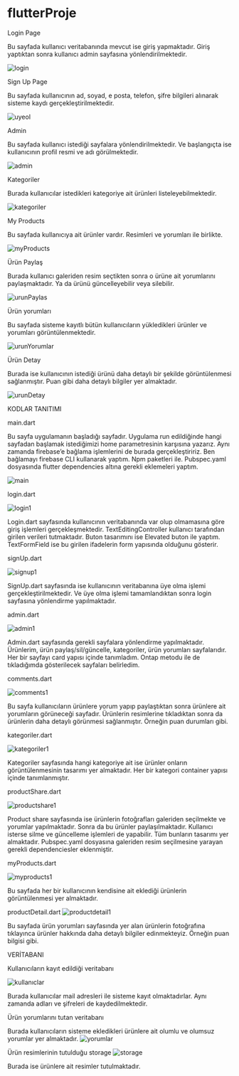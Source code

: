 # flutterProje


Login Page


Bu sayfada kullanıcı veritabanında mevcut ise giriş yapmaktadır. Giriş yaptıktan sonra kullanıcı admin sayfasına yönlendirilmektedir.

![login](https://user-images.githubusercontent.com/69587001/211851439-4a437414-84f1-4123-948d-5b580b2f7eb6.png)


Sign Up Page


Bu sayfada kullanıcının ad, soyad, e posta, telefon, şifre bilgileri alınarak sisteme kaydı gerçekleştirilmektedir.

![uyeol](https://user-images.githubusercontent.com/69587001/211851744-204926f9-5088-4f4d-b8cf-4706e75dc5b3.png)






Admin


Bu sayfada kullanıcı istediği sayfalara yönlendirilmektedir. Ve başlangıçta ise kullanıcının profil resmi ve adı görülmektedir.

![admin](https://user-images.githubusercontent.com/69587001/211851803-a2cff2d1-3adc-4605-a373-57a6410502e0.png)






Kategoriler


Burada kullanıcılar istedikleri kategoriye ait ürünleri listeleyebilmektedir. 

![kategoriler](https://user-images.githubusercontent.com/69587001/211851843-456cf872-d0da-43bd-920f-61941ac3a0d6.png)










My Products


Bu sayfada kullanıcıya ait ürünler vardır. Resimleri ve yorumları ile birlikte.

![myProducts](https://user-images.githubusercontent.com/69587001/211851878-91f08e71-a972-4756-a598-a36dc0569c54.png)







Ürün Paylaş


Burada kullanıcı galeriden resim seçtikten sonra o ürüne ait yorumlarını paylaşmaktadır. Ya da ürünü güncelleyebilir veya silebilir.

![urunPaylas](https://user-images.githubusercontent.com/69587001/211851908-bb9302fa-1dd3-47d2-9060-b62cda4899ff.png)







Ürün yorumları


Bu sayfada sisteme kayıtlı bütün kullanıcıların yükledikleri ürünler ve yorumları görüntülenmektedir.

![urunYorumlar](https://user-images.githubusercontent.com/69587001/211851941-5ffb86b3-8e16-4650-81c0-9300018d7c0f.png)








Ürün Detay



Burada ise kullanıcının istediği ürünü daha detaylı bir şekilde görüntülenmesi sağlanmıştır. Puan gibi daha detaylı bilgiler yer almaktadır.

![urunDetay](https://user-images.githubusercontent.com/69587001/211851965-3c837b69-8fe6-41cc-9630-dc9265d05bf3.png)







KODLAR TANITIMI

main.dart


Bu sayfa uygulamanın başladığı sayfadır. Uygulama run edildiğinde hangi sayfadan başlamak istediğimizi home parametresinin karşısına yazarız. Aynı zamanda firebase’e bağlama işlemlerini de burada gerçekleştiririz. Ben bağlamayı firebase CLI kullanarak yaptım. Npm paketleri ile. Pubspec.yaml dosyasında flutter dependencies altına gerekli eklemeleri yaptım.


![main](https://user-images.githubusercontent.com/69587001/211852910-3c5c28d9-be6d-4007-9fb9-ab7b81e9ad7c.png)
















login.dart


![login1](https://user-images.githubusercontent.com/69587001/211852958-0dc8a94f-d419-4a96-b675-0b1568416604.png)




Login.dart sayfasında kullanıcının veritabanında var olup olmamasına göre giriş işlemleri gerçekleşmektedir. TextEditingController kullanıcı tarafından girilen verileri tutmaktadır. Buton tasarımını ise Elevated buton ile yaptım. TextFormField ise bu girilen ifadelerin form yapısında olduğunu gösterir.

signUp.dart

![signup1](https://user-images.githubusercontent.com/69587001/211853007-577f6dd0-1c6f-4930-b250-ef9f4fec59da.png)












SignUp.dart sayfasında ise kullanıcının veritabanına üye olma işlemi gerçekleştirilmektedir. Ve üye olma işlemi tamamlandıktan sonra login sayfasına yönlendirme yapılmaktadır.


admin.dart

![admin1](https://user-images.githubusercontent.com/69587001/211853046-db57cd92-4934-4cc9-8f56-beba826d6e36.png)













Admin.dart sayfasında gerekli sayfalara yönlendirme yapılmaktadır. Ürünlerim, ürün paylaş/sil/güncelle, kategoriler, ürün yorumları sayfalarıdır. Her bir sayfayı card yapısı içinde tanımladım. Ontap metodu ile de tıkladığımda gösterilecek sayfaları belirledim.

comments.dart

![comments1](https://user-images.githubusercontent.com/69587001/211853068-e7944a72-6d34-4dc0-81a5-67010cedf6b7.png)


Bu sayfa kullanıcıların ürünlere yorum yapıp paylaştıktan sonra ürünlere ait yorumların görüneceği sayfadır. Ürünlerin resimlerine tıkladıktan sonra da ürünlerin daha detaylı görünmesi sağlanmıştır. Örneğin puan durumları gibi.

kategoriler.dart

![kategoriler1](https://user-images.githubusercontent.com/69587001/211853100-4e7df2bf-9a43-44c0-af8e-d7a9a40a1191.png)



Kategoriler sayfasında hangi kategoriye ait ise ürünler onların görüntülenmesinin tasarımı yer almaktadır. Her bir kategori container yapısı içinde tanımlanmıştır. 

productShare.dart

![productshare1](https://user-images.githubusercontent.com/69587001/211853136-0275730e-ed45-489d-bd48-71dabf4fd8b9.png)






Product share sayfasında ise ürünlerin fotoğrafları galeriden seçilmekte ve yorumlar yapılmaktadır. Sonra da bu ürünler paylaşılmaktadır. Kullanıcı isterse silme ve güncelleme işlemleri de yapabilir. Tüm bunların tasarımı yer almaktadır. Pubspec.yaml dosyasına galeriden resim seçilmesine yarayan gerekli dependenciesler eklenmiştir.

myProducts.dart


![myproducts1](https://user-images.githubusercontent.com/69587001/211853164-6af0dc1e-6ecc-49af-b66c-6e4f1c36b9f6.png)








Bu sayfada her bir kullanıcının kendisine ait eklediği ürünlerin görüntülenmesi yer almaktadır.


productDetail.dart
![productdetail1](https://user-images.githubusercontent.com/69587001/211853210-29fe50b7-d765-49e7-83ab-576f27ed65f6.png)



Bu sayfada ürün yorumları sayfasında yer alan ürünlerin fotoğrafına tıklayınca ürünler hakkında daha detaylı bilgiler edinmekteyiz. Örneğin puan bilgisi gibi.























VERİTABANI


Kullanıcıların kayıt edildiği veritabanı

![kullanıclar](https://user-images.githubusercontent.com/69587001/211852191-55f8e9d6-924f-4b21-84d6-6eeda3294d97.png)



Burada kullanıcılar mail adresleri ile sisteme kayıt olmaktadırlar. Aynı zamanda adları ve şifreleri de kaydedilmektedir. 

Ürün yorumlarını tutan veritabanı

Burada kullanıcıların sisteme ekledikleri ürünlere ait olumlu ve olumsuz yorumlar yer almaktadır.
![yorumlar](https://user-images.githubusercontent.com/69587001/211852244-99b7094f-b11d-40db-9f39-86524570dc9c.png)





Ürün resimlerinin tutulduğu storage
![storage](https://user-images.githubusercontent.com/69587001/211852293-e44e7335-6911-44b3-93a1-369fea6fc9ba.png)



Burada ise ürünlere ait resimler tutulmaktadır.




